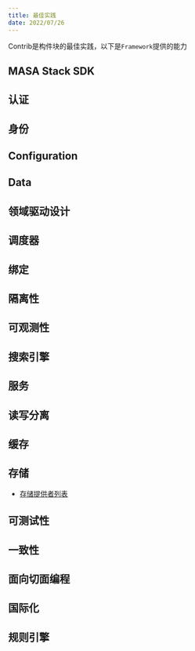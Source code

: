 ```yaml
---
title: 最佳实践
date: 2022/07/26
---
```


Contrib是构件块的最佳实践，以下是`Framework`提供的能力

## MASA Stack SDK

## 认证

## 身份

## Configuration

## Data

## 领域驱动设计

## 调度器

## 绑定

## 隔离性

## 可观测性

## 搜索引擎

## 服务

## 读写分离

## 缓存

## 存储

* [存储提供者列表](/framework/contribs/support-storage)

## 可测试性

## 一致性

## 面向切面编程

## 国际化

## 规则引擎